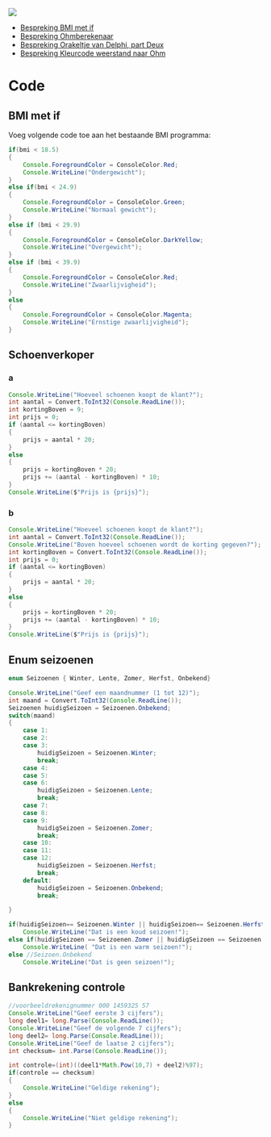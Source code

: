 
![](../assets/infoclip.png)

* [Bespreking BMI met if](https://ap.cloud.panopto.eu/Panopto/Pages/Viewer.aspx?id=8d5602e2-ef82-486c-ba60-a981009b3a61)
* [Bespreking Ohmberekenaar](https://ap.cloud.panopto.eu/Panopto/Pages/Viewer.aspx?id=3d9dcd19-a130-4287-8ef2-a981009dc942)
* [Bespreking Orakeltje van Delphi, part Deux](https://ap.cloud.panopto.eu/Panopto/Pages/Viewer.aspx?id=d0ff5c46-9839-483f-97dd-a98100a28b9d)
* [Bespreking Kleurcode weerstand naar Ohm](https://ap.cloud.panopto.eu/Panopto/Pages/Viewer.aspx?id=a272f856-78cd-44a6-afbd-a981009f7253)


# Code

## BMI met if

Voeg volgende code toe aan het bestaande BMI programma:
```java
if(bmi < 18.5)
{
    Console.ForegroundColor = ConsoleColor.Red;
    Console.WriteLine("Ondergewicht");
}
else if(bmi < 24.9)
{
    Console.ForegroundColor = ConsoleColor.Green;
    Console.WriteLine("Normaal gewicht");
}
else if (bmi < 29.9)
{
    Console.ForegroundColor = ConsoleColor.DarkYellow;
    Console.WriteLine("Overgewicht");
}
else if (bmi < 39.9)
{
    Console.ForegroundColor = ConsoleColor.Red;
    Console.WriteLine("Zwaarlijvigheid");
}
else
{
    Console.ForegroundColor = ConsoleColor.Magenta;
    Console.WriteLine("Ernstige zwaarlijvigheid");
}
```

## Schoenverkoper

### a

```java
Console.WriteLine("Hoeveel schoenen koopt de klant?");
int aantal = Convert.ToInt32(Console.ReadLine());
int kortingBoven = 9;
int prijs = 0;
if (aantal <= kortingBoven)
{
    prijs = aantal * 20;
}
else
{
    prijs = kortingBoven * 20;
    prijs += (aantal - kortingBoven) * 10;
}
Console.WriteLine($"Prijs is {prijs}");
```

### b
```java
Console.WriteLine("Hoeveel schoenen koopt de klant?");
int aantal = Convert.ToInt32(Console.ReadLine());
Console.WriteLine("Boven hoeveel schoenen wordt de korting gegeven?");
int kortingBoven = Convert.ToInt32(Console.ReadLine());
int prijs = 0;
if (aantal <= kortingBoven)
{
    prijs = aantal * 20;
}
else
{
    prijs = kortingBoven * 20;
    prijs += (aantal - kortingBoven) * 10;
}
Console.WriteLine($"Prijs is {prijs}");
```
## Enum seizoenen

```java
enum Seizoenen { Winter, Lente, Zomer, Herfst, Onbekend}     
```

```java
Console.WriteLine("Geef een maandnummer (1 tot 12)");
int maand = Convert.ToInt32(Console.ReadLine());
Seizoenen huidigSeizoen = Seizoenen.Onbekend;
switch(maand)
{
    case 1:
    case 2:
    case 3:
        huidigSeizoen = Seizoenen.Winter;
        break;
    case 4:
    case 5:
    case 6:
        huidigSeizoen = Seizoenen.Lente;
        break;
    case 7:
    case 8:
    case 9:
        huidigSeizoen = Seizoenen.Zomer;
        break;
    case 10:
    case 11:
    case 12:
        huidigSeizoen = Seizoenen.Herfst;
        break;
    default:
        huidigSeizoen = Seizoenen.Onbekend;
        break;

}

if(huidigSeizoen== Seizoenen.Winter || huidigSeizoen== Seizoenen.Herfst)
    Console.WriteLine("Dat is een koud seizoen!");
else if(huidigSeizoen == Seizoenen.Zomer || huidigSeizoen == Seizoenen.Lente)
    Console.WriteLine( "Dat is een warm seizoen!");
else //Seizoen.Onbekend
    Console.WriteLine("Dat is geen seizoen!");

```

## Bankrekening controle

```java
//voorbeeldrekenignummer 000 1459325 57
Console.WriteLine("Geef eerste 3 cijfers");
long deel1= long.Parse(Console.ReadLine());
Console.WriteLine("Geef de volgende 7 cijfers");
long deel2= long.Parse(Console.ReadLine());
Console.WriteLine("Geef de laatse 2 cijfers");
int checksum= int.Parse(Console.ReadLine());

int controle=(int)((deel1*Math.Pow(10,7) + deel2)%97);
if(controle == checksum)
{
    Console.WriteLine("Geldige rekening");
}
else
{
    Console.WriteLine("Niet geldige rekening");
}
```
